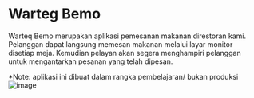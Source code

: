 # Warteg Bemo

Warteq Bemo merupakan aplikasi pemesanan makanan direstoran kami. Pelanggan dapat langsung memesan makanan melalui layar monitor disetiap meja. Kemudian pelayan akan segera menghampiri pelanggan untuk mengantarkan pesanan yang telah dipesan.

*Note: aplikasi ini dibuat dalam rangka pembelajaran/ bukan produksi
![image](https://user-images.githubusercontent.com/22208689/120885576-f6123a00-c613-11eb-8d02-e0239fc15ae8.png)
